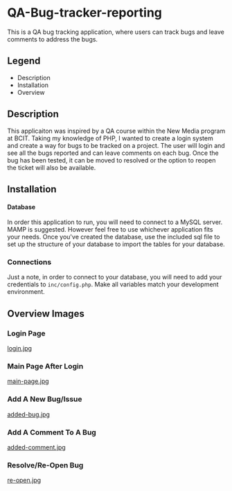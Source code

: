 # QA-Bug-tracker-reporting
 This is a QA bug tracking application, where users can track bugs and leave comments to address the bugs.

## Legend

- Description
- Installation
- Overview


## Description
This applicaiton was inspired by a QA course within the New Media program at BCIT. Taking my knowledge of PHP, I wanted to create a login system and create a way for bugs to be tracked on a project. The user will login and see all the bugs reported and can leave comments on each bug. Once the bug has been tested, it can be moved to resolved or the option to reopen the ticket will also be available.

## Installation
#### Database
In order this application to run, you will need to connect to a MySQL server. MAMP is suggested. However feel free to use whichever application fits your needs. Once you've created the database, use the included sql file to set up the structure of your database to import the tables for your database. 

### Connections
Just a note, in order to connect to your database, you will need to add your credentials to `inc/config.php`. Make all variables match your development environment.

## Overview Images

### Login Page
[login.jpg](https://postimg.cc/34HX28Dw)

### Main Page After Login
[main-page.jpg](https://postimg.cc/fkCc0hWw)

### Add A New Bug/Issue
[added-bug.jpg](https://postimg.cc/2qnvksXN)

### Add A Comment To A Bug
[added-comment.jpg](https://postimg.cc/620vRdXH)

### Resolve/Re-Open Bug
[re-open.jpg](https://postimg.cc/4Hxh1m4X)